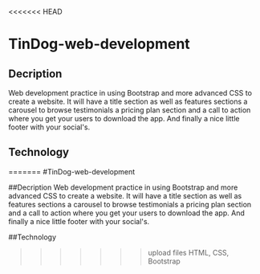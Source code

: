 <<<<<<< HEAD
# TinDog-web-development
## Decription
Web development practice in using Bootstrap and more advanced CSS to create a website.
It will have a title section as well as features sections a carousel to browse testimonials a pricing plan section and a call to action where you get your users to download the app.
And finally a nice little footer with your social's.
## Technology
=======
#TinDog-web-development

##Decription
Web development practice in using Bootstrap and more advanced CSS to create a website. It will have a title section as well as features sections a carousel to browse testimonials a pricing plan section and a call to action where you get your users to download the app. And finally a nice little footer with your social's.

##Technology
>>>>>>> upload files
HTML, CSS, Bootstrap
